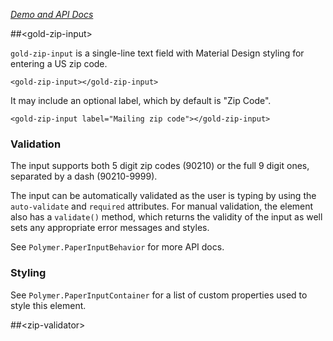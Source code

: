
<!---

This README is automatically generated from the comments in these files:
gold-zip-input.html  zip-validator.html

Edit those files, and our readme bot will duplicate them over here!
Edit this file, and the bot will squash your changes :)

-->

_[Demo and API Docs](https://elements.polymer-project.org/elements/gold-zip-input)_


##&lt;gold-zip-input&gt;


`gold-zip-input` is a single-line text field with Material Design styling
for entering a US zip code.

    <gold-zip-input></gold-zip-input>

It may include an optional label, which by default is "Zip Code".

    <gold-zip-input label="Mailing zip code"></gold-zip-input>

### Validation

The input supports both 5 digit zip codes (90210) or the full 9 digit ones,
separated by a dash (90210-9999).

The input can be automatically validated as the user is typing by using
the `auto-validate` and `required` attributes. For manual validation, the
element also has a `validate()` method, which returns the validity of the
input as well sets any appropriate error messages and styles.

See `Polymer.PaperInputBehavior` for more API docs.

### Styling

See `Polymer.PaperInputContainer` for a list of custom properties used to
style this element.



##&lt;zip-validator&gt;



